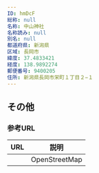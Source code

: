 ```yaml
---
ID: hmDcF
総称: null
名称: 中山神社
名称読み: null
別名: null
都道府県: 新潟県
区域: 長岡市
緯度: 37.4833421
経度: 138.9892274
郵便番号: 9400205
住所: 新潟県長岡市栄町１丁目２−１
---
```


## その他

### 参考URL

| URL | 説明          |
| --- | ------------- |
|     | OpenStreetMap |
